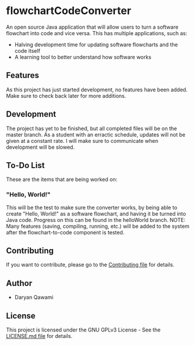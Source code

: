 # flowchartCodeConverter
An open source Java application that will allow users to turn a software flowchart into code and vice versa. This has multiple applications, such as:
* Halving development time for updating software flowcharts and the code itself
* A learning tool to better understand how software works

## Features
As this project has just started development, no features have been added. Make sure to check back later for more additions. 

## Development
The project has yet to be finished, but all completed files will be on the master branch. As a student with an erractic schedule, updates will not be given at a constant rate. I will make sure to communicate when development will be slowed.

## To-Do List
These are the items that are being worked on:

### "Hello, World!"
This will be the test to make sure the converter works, by being able to create "Hello, World!" as a software flowchart, and having it be turned into Java code. Progress on this can be found in the helloWorld branch. 
NOTE: Many features (saving, compiling, running, etc.) will be added to the system after the flowchart-to-code component is tested. 

## Contributing
If you want to contribute, please go to the [Contributing file](CONTRIBUTING.md) for details.

## Author
* Daryan Qawami

## License
This project is licensed under the GNU GPLv3 License - See the [LICENSE.md file](LICENSE.md) for details. 
